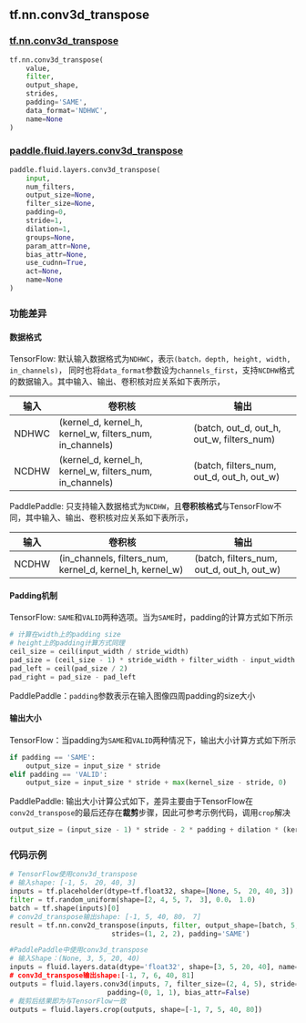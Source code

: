 
## tf.nn.conv3d_transpose

### [tf.nn.conv3d_transpose](https://www.tensorflow.org/api_docs/python/tf/nn/conv3d_transpose)
``` python
tf.nn.conv3d_transpose(
    value,
    filter,
    output_shape,
    strides,
    padding='SAME',
    data_format='NDHWC',
    name=None
)
```

### [paddle.fluid.layers.conv3d_transpose](http://www.paddlepaddle.org/documentation/docs/zh/1.4/api_cn/layers_cn.html#paddle.fluid.layers.conv3d_transpose)
``` python
paddle.fluid.layers.conv3d_transpose(
    input, 
    num_filters, 
    output_size=None, 
    filter_size=None, 
    padding=0, 
    stride=1, 
    dilation=1, 
    groups=None, 
    param_attr=None, 
    bias_attr=None, 
    use_cudnn=True, 
    act=None, 
    name=None
)
```

### 功能差异

#### 数据格式

TensorFlow: 默认输入数据格式为`NDHWC`，表示`(batch，depth, height, width, in_channels)`， 同时也将`data_format`参数设为`channels_first`，支持`NCDHW`格式的数据输入。其中输入、输出、卷积核对应关系如下表所示，

| 输入 | 卷积核 | 输出 |
|--------------------|-------------------|------------------|
|NDHWC | (kernel_d, kernel_h, kernel_w, filters_num, in_channels)| (batch, out_d, out_h, out_w, filters_num)|
|NCDHW | (kernel_d, kernel_h, kernel_w, filters_num, in_channels) | (batch, filters_num, out_d, out_h, out_w)|

PaddlePaddle: 只支持输入数据格式为`NCDHW`，且**卷积核格式**与TensorFlow不同，其中输入、输出、卷积核对应关系如下表所示，

| 输入 | 卷积核 | 输出 |
|--------------------|-------------------|------------------|
|NCDHW | (in_channels, filters_num, kernel_d, kernel_h, kernel_w) | (batch, filters_num, out_d, out_h, out_w)|

#### Padding机制
TensorFlow: `SAME`和`VALID`两种选项。当为`SAME`时，padding的计算方式如下所示
```python
# 计算在width上的padding size
# height上的padding计算方式同理
ceil_size = ceil(input_width / stride_width)
pad_size = (ceil_size - 1) * stride_width + filter_width - input_width
pad_left = ceil(pad_size / 2)
pad_right = pad_size - pad_left
```
PaddlePaddle：`padding`参数表示在输入图像四周padding的size大小

#### 输出大小
TensorFlow：当padding为`SAME`和`VALID`两种情况下，输出大小计算方式如下所示
```python
if padding == 'SAME':
    output_size = input_size * stride
elif padding == 'VALID':
    output_size = input_size * stride + max(kernel_size - stride, 0)
```
PaddlePaddle: 输出大小计算公式如下，差异主要由于TensorFlow在`conv2d_transpose`的最后还存在**裁剪**步骤，因此可参考示例代码，调用`crop`解决
```python
output_size = (input_size - 1) * stride - 2 * padding + dilation * (kernel - 1) + 1
```

### 代码示例
```python
# TensorFlow使用conv3d_transpose
# 输入shape: [-1, 5， 20, 40, 3]
inputs = tf.placeholder(dtype=tf.float32, shape=[None, 5， 20, 40, 3])
filter = tf.random_uniform(shape=[2, 4, 5, 7， 3], 0.0， 1.0)
batch = tf.shape(inputs)[0]
# conv2d_transpose输出shape: [-1, 5, 40, 80， 7]
result = tf.nn.conv2d_transpose(inputs, filter, output_shape=[batch, 5, 40, 80， 7], 
                         strides=(1, 2, 2), padding='SAME')

#PaddlePaddle中使用conv3d_transpose
# 输入Shape：(None, 3, 5, 20, 40)
inputs = fluid.layers.data(dtype='float32', shape=[3, 5, 20, 40], name='inputs)
# conv3d_transpose输出shape:[-1, 7, 6, 40, 81]
outputs = fluid.layers.conv3d(inputs, 7, filter_size=(2, 4, 5), stride=(1, 2, 2), 
                        padding=(0, 1, 1), bias_attr=False)
# 裁剪后结果即为与TensorFlow一致
outputs = fluid.layers.crop(outputs, shape=[-1, 7, 5, 40, 80])
